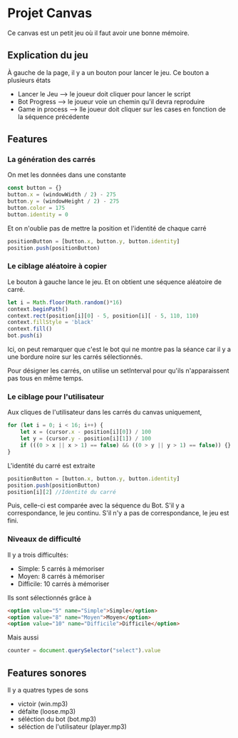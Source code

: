 # Projet Canvas

Ce canvas est un petit jeu où il faut avoir une bonne mémoire.

## Explication du jeu

À gauche de la page, il y a un bouton pour lancer le jeu. Ce bouton a plusieurs états
* Lancer le Jeu --> le joueur doit cliquer pour lancer le script
* Bot Progress --> le joueur voie un chemin qu'il devra reproduire
* Game in process --> lle joueur doit cliquer sur les cases en fonction de la séquence précédente

## Features
### La génération des carrés

On met les données dans une constante
``` javascript
const button = {}
button.x = (windowWidth / 2) - 275
button.y = (windowHeight / 2) - 275
button.color = 175
button.identity = 0
```
Et on n'oublie pas de mettre la position et l'identité de chaque carré

``` javascript
positionButton = [button.x, button.y, button.identity]
position.push(positionButton)
```

### Le ciblage aléatoire à copier

Le bouton à gauche lance le jeu.
Et on obtient une séquence aléatoire de carré.
``` javascript
let i = Math.floor(Math.random()*16)
context.beginPath()
context.rect(position[i][0] - 5, position[i][ - 5, 110, 110)
context.fillStyle = 'black'
context.fill()
bot.push(i)
```
Ici, on peut remarquer que c'est le bot qui ne montre pas la séance car il y a une bordure noire sur les carrés sélectionnés.

Pour désigner les carrés, on utilise un setInterval pour qu'ils n'apparaissent pas tous en même temps.

### Le ciblage pour l'utilisateur

Aux cliques de l'utilisateur dans les carrés du canvas uniquement,
``` javascript
for (let i = 0; i < 16; i++) {
    let x = (cursor.x - position[i][0]) / 100
    let y = (cursor.y - position[i][1]) / 100
    if (((0 > x || x > 1) == false) && ((0 > y || y > 1) == false)) {}
}
```
L'identité du carré est extraite
``` javascript
positionButton = [button.x, button.y, button.identity]
position.push(positionButton)
position[i][2] //Identité du carré
```
Puis, celle-ci est comparée avec la séquence du Bot.
S'il y a correspondance, le jeu continu.
S'il n'y a pas de correspondance, le jeu est fini. 

### Niveaux de difficulté

Il y a trois difficultés:
* Simple: 5 carrés à mémoriser
* Moyen: 8 carrés à mémoriser
* Difficile: 10 carrés à mémoriser

Ils sont sélectionnés grâce à
``` html
<option value="5" name="Simple">Simple</option>
<option value="8" name="Moyen">Moyen</option>
<option value="10" name="Difficile">Difficile</option>
```
Mais aussi
``` javascript
counter = document.querySelector("select").value
```

## Features sonores
Il y a quatres types de sons
* victoir (win.mp3)
* défaite (loose.mp3)
* séléction du bot (bot.mp3)
* séléction de l'utilisateur (player.mp3)

